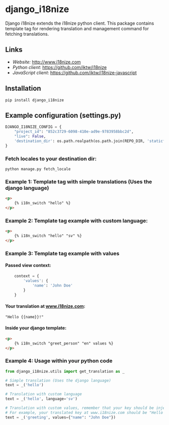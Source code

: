 # django_i18nize
Django i18nize extends the i18nize python client. This package contains template tag for rendering translation and management command for fetching translations.

## Links
* *Website:* http://www.i18nize.com
* *Python client*: https://github.com/iktw/i18nize
* *JavaScript client*: https://github.com/iktw/i18nize-javascript


## Installation
```pip install django_i18nize```


## Example configuration (settings.py)
```python
DJANGO_I18NIZE_CONFIG = {
    "project_id": "852c3729-6098-410e-ad9e-9783958bbc2d",
    "live": False,
    'destination_dir': os.path.realpath(os.path.join(REPO_DIR, 'staticfiles', 'locale'))
}
```

### Fetch locales to your destination dir:
```shell
python manage.py fetch_locale

```

### Example 1: Template tag with simple translations (Uses the django language)
```html
<p>
    {% i18n_switch "hello" %}
</p>
```

### Example 2: Template tag example with custom language:
```html
<p>
    {% i18n_switch "hello" "sv" %}
</p>
```

### Example 3: Template tag example with values

#### Passed view context:
```python
	context = {
		'values': {
			'name': 'John Doe'
		}
	}

```

#### Your translation at www.i18nize.com:
`"Hello {{name}}!"`

#### Inside your django template:
```html
<p>
    {% i18n_switch "greet_person" "en" values %}
</p>
```

### Example 4: Usage within your python code
```python
from django_i18nize.utils import get_translation as _

# Simple translation (Uses the django language)
text = _('hello')

# Translation with custom language
text = _('hello', language='sv')

# Translation with custom values, remember that your key should be injected within your translation.
# For example, your translated key at www.i18nize.com should be "Hello {{name}}!"
text = _('greeting', values={"name": "John Doe"})

```
